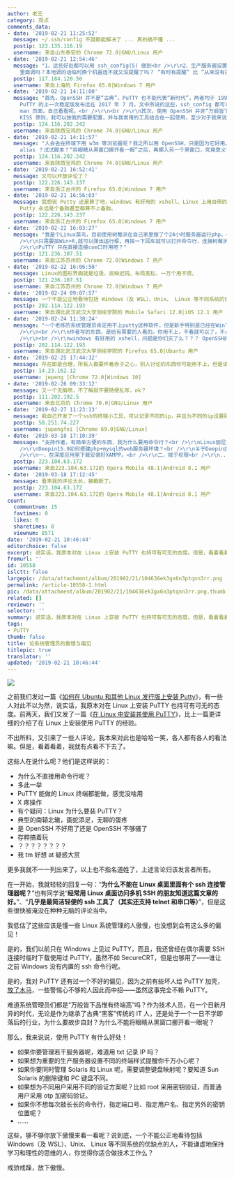 ```yaml
---
author: 老王
category: 观点
comments_data:
- date: '2019-02-21 11:25:52'
  message: ~/.ssh/config 不就都能解决了 ... 真的搞不懂 ...
  postip: 123.135.116.19
  username: 来自山东泰安的 Chrome 72.0|GNU/Linux 用户
- date: '2019-02-21 12:54:46'
  message: "1、这些好处都可以用 ssh_config(5) 做到<br />\r\n2、生产服务器设置终端样式不应该在生产服务器的 profile(5)
    里面调吗？本地调的话临时换个机器连不就又没提醒了吗？ “有时有提醒” 比 “从来没有提醒” 更危险，参考自动驾驶和为什么不要 alias rm='rm -i'"
  postip: 117.184.120.50
  username: 来自上海的 Firefox 65.0|Windows 7 用户
- date: '2019-02-21 14:11:00'
  message: "首先，OpenSSH 并不是“古典”，PuTTY 也不能代表“新时代”，两者均于 1999 年发行初版，OpenSSH 至今仍在活跃的开发中，而
    PuTTY 的上一次稳定版发布远在 2017 年 7 月。文中所说的这些，ssh_config 都可以做到，作为已经开发了 20 年的老牌软件，自然都有这些功能，为什么不打开
    man 页面，自己看看呢。<br />\r\n<br />\r\n其次，使用 OpenSSH 并非“万般皆下品惟有终端高”，而是因为 OpenSSH 符合
    KISS 原则，我可以按我的需要配置，并与我常用的工具结合在一起使用，至少对于我来说，命令行选项比图形界面的一大堆选项框更加清晰明了。相反，又有多少"
  postip: 124.116.202.242
  username: 来自陕西宝鸡的 Chrome 74.0|GNU/Linux 用户
- date: '2019-02-21 14:11:57'
  message: "人会去在终端下用 w3m 等浏览器呢？我之所以用 OpenSSH，只是因为它好用。<br />\r\n<br />\r\n最后，为什么总有人认为用终端就要“每次敲长长的命令行”？为什么不试试执行历史命令？试试
    alias ？试试脚本？“将眼睛从黑窗口挪开看一眼”之后，再挪入另一个黑窗口，究竟意义何在？说到底，一个不能公正地看待终端与图形界面的优缺点的人，不能谦虚地保持学习和理性的思维的人，你觉得你适合做编辑工作么？"
  postip: 124.116.202.242
  username: 来自陕西宝鸡的 Chrome 74.0|GNU/Linux 用户
- date: '2019-02-21 16:52:41'
  message: 又可以开放评论了？
  postip: 122.226.143.237
  username: 来自浙江台州的 Firefox 65.0|Windows 7 用户
- date: '2019-02-21 16:56:03'
  message: 我想说 Putty 还是算了吧，windows 有好用的 xshell，Linux 上用自带的 Terminal 就行。还有如果是 ssh 完全可以使用秘钥的方式进行远程访问。但是有总比没有好，所以
    Putty 永远是个备胎甚至都算不上备胎。
  postip: 122.226.143.237
  username: 来自浙江台州的 Firefox 65.0|Windows 7 用户
- date: '2019-02-22 16:03:27'
  message: "我是个Linux菜鸟，目前使用树莓派在自己家里做了个24小时服务器运行php。<br />\r\n日常使用Windows7系统，装了个openssh在命令行用ssh<br
    />\r\n只需要按Win+R,就可以弹出运行框，再按一下回车就可以打开命令行，连接树莓派，实在是想不到PuTTY 有什么优势。<br />\r\n<br
    />\r\nPuTTY 只在直接连接com口时用吧？"
  postip: 121.236.107.51
  username: 来自江苏苏州的 Chrome 72.0|Windows 7 用户
- date: '2019-02-22 16:06:50'
  message: Linux的图形界面就是垃圾，反映迟钝、布局宽松，一万个用不惯。
  postip: 121.236.107.51
  username: 来自江苏苏州的 Chrome 72.0|Windows 7 用户
- date: '2019-02-24 09:07:57'
  message: 一个不能公正地看待包括 Windows（及 WSL）、Unix、 Linux 等不同系统的优缺点的人，不能谦虚地保持学习和理性的思维的人，我看评论区大多是这样的人。
  postip: 202.114.122.193
  username: 来自湖北武汉武汉大学测绘学院的 Mobile Safari 12.0|iOS 12.1 用户
- date: '2019-02-24 11:38:24'
  message: "一个老练的系统管理员肯定用不上putty这种软件，但是新手特别是已经在Win下熟练使用putty的Linux新手就不一样了。看到有这样的软件还是很有用的。最起码，是一个过渡的工具，需不需要深入学习ssh设置，那是以后的事情。人家就喜欢用，怎么了？？？<br
    />\r\n<br />\r\n作者写的东西，是给有需要的人看的。你用不上，不看就可以了，不点这个链接就可以了，有什么好喷的。<br />\r\n<br />\r\n你用不上的东西，并不代表没有存在的意义。认识不到这一点，不是技术水平的原因，而是心智水平的问题。<br
    />\r\n<br />\r\nwindows 有好用的 xshell，问题是你们买了么？？？ OpenSSH的好处也只有熟练之后"
  postip: 202.114.122.193
  username: 来自湖北武汉武汉大学测绘学院的 Firefox 65.0|Ubuntu 用户
- date: '2019-02-25 17:44:32'
  message: 存在即是合理，所有人都要怀着赤子之心，别人讨论的东西你可能用不上，但是请您不要去抨击，除非本身的错误。我们不缺乏键盘侠，我们缺乏的是拥有赤子之心的人
  postip: 14.23.162.12
  username: jepeng [Chrome 72.0|Windows 10]
- date: '2019-02-26 09:33:12'
  message: 又一个无脑喷，不了解就不要随便乱写，ok？
  postip: 111.202.192.5
  username: 来自北京的 Chrome 70.0|GNU/Linux 用户
- date: '2019-02-27 11:23:13'
  message: 我自己开发了一个ssh的终端小工具，可以记录不同的ip，并且为不同的ip设置别名，可以通过别名快速登陆，简单实用，欢迎试用 ：https://github.com/jupengfei-github/Quich-SSH
  postip: 58.251.74.227
  username: jupengfei [Chrome 69.0|GNU/Linux]
- date: '2019-03-18 17:10:39'
  message: "支持作者，有简单方便的东西，我为什么要用命令行？<br />\r\nLinux丽尼克斯系统上有些软件就是少，比如php环境。<br />\r\n我是一个玩了10多年Linux的新手。最近再折腾深度系统的php环境，可怜的我折腾了大半年也没搞舒坦。以下是我的折腾经过。<br
    />\r\nDeepin15.9如何搭建php+mysql的web服务器环境？<br />\r\n关于Deepin应用商店里的XAMPP的折腾。应用商店里的宝塔永远是莫名其妙的失败，宝塔安装不了，我记得还有个wdCP控制面板，按照官网的命令也是失败，所以只好把希望寄托在XAMPP上了。<br
    />\r\n一，在深度应用里下载安装好XAMPP。<br />\r\n二，赋于权限<br />\r\n... ...<br />\r\n由于太长，已经在论坛"
  postip: 223.104.63.172
  username: 来自223.104.63.172的 Opera Mobile 48.1|Android 8.1 用户
- date: '2019-03-18 17:12:45'
  message: 看来我的评论太长，被截断了。
  postip: 223.104.63.172
  username: 来自223.104.63.172的 Opera Mobile 48.1|Android 8.1 用户
count:
  commentnum: 15
  favtimes: 0
  likes: 0
  sharetimes: 0
  viewnum: 8571
date: '2019-02-21 10:46:44'
editorchoice: false
excerpt: 说实话，我原本对在 Linux 上安装 PuTTY 也持可有可无的态度。但是，看着看着，我就有点看不下去了。
fromurl: ''
id: 10558
islctt: false
largepic: /data/attachment/album/201902/21/104636ek3gx6n3ptqnn3rr.png
permalink: /article-10558-1.html
pic: /data/attachment/album/201902/21/104636ek3gx6n3ptqnn3rr.png.thumb.jpg
related: []
reviewer: ''
selector: ''
summary: 说实话，我原本对在 Linux 上安装 PuTTY 也持可有可无的态度。但是，看着看着，我就有点看不下去了。
tags:
- PuTTY
thumb: false
title: 论系统管理员的傲慢与偏见
titlepic: true
translator: ''
updated: '2019-02-21 10:46:44'
---
```


![](/data/attachment/album/201902/21/104636ek3gx6n3ptqnn3rr.png)


之前我们发过一篇《[如何在 Ubuntu 和其他 Linux 发行版上安装 Putty](/article-10373-1.html)》，有一些人对此不以为然，说实话，我原本对在 Linux 上安装 PuTTY 也持可有可无的态度。前两天，我们又发了一篇《[在 Linux 中安装并使用 PuTTY](/article-10552-1.html)》，比上一篇更详细的介绍了在 Linux 上安装使用 PuTTY 的经验。


不出所料，又引来了一些人评论，我本来对此也是哈哈一笑，各人都有各人的看法嘛。但是，看着看着，我就有点看不下去了。


这些人在说什么呢？他们是这样说的：


* 为什么不直接用命令行呢？
* 多此一举
* PuTTY 能做的 Linux 终端都能做，感觉没啥用
* X 疼操作
* 有个疑问：Linux 为什么要装 PuTTY？
* 典型的南辕北辙，画蛇添足，无聊的蛋疼
* 是 OpenSSH 不好用了还是 OpenSSH 不够骚了
* 存粹搞着玩
* ？？？？？？？？
* 我 tm 好想 at 疑惑大赏


更多我就不一一列出来了，以上也不指名道姓了，上述言论归该发言者所有。


在一开始，我就轻轻的回复一句：“**为什么不能在 Linux 桌面里面有个 ssh 连接管理器呢？**”也有同学说“**经常用 Linux 桌面访问多机 SSH 的朋友知道这篇文章的好。**”、“**几乎是最简洁轻便的 ssh 工具了（其实还支持 telnet 和串口等）**”，但是这些很快被淹没在种种无脑的评论当中。


我低估了这些应该是懂一些 Linux 系统管理的人傲慢，也没想到会有这么多的偏见！


是的，我们以前只在 Windows 上见过 PuTTY，而且，我还曾经在偶尔需要 SSH 连接时临时下载使用过 PuTTY，虽然不如 SecureCRT，但是也够用了——谁让之前 Windows 没有内置的 ssh 命令行呢。


是的，我对 PuTTY 还有过一个不好的偏见，因为之前有些坏人给 PuTTY 加壳，[放了木马](/article-293-1.html)，一些警惕心不够的人因此而中招——虽然这事完全不赖 PuTTY。


难道系统管理员们都是“万般皆下品惟有终端高”吗？作为技术人员，在一个日新月异的时代，无论是作为继承了古典“黑客”传统的 IT 人，还是处于一个一日不学即落后的行业，为什么要故步自封？为什么不能将眼睛从黑窗口挪开看一眼呢？


那么，我来说说，使用 PuTTY 有什么好处！


* 如果你要管理若干服务器呢，难道用 txt 记录 IP 吗？
* 如果想为重要的生产服务器设置不同的终端样式提醒你千万小心呢？
* 如果你要同时管理 Solaris 和 Linux 呢，需要调整键盘映射呢？要知道 Sun Solaris 的删除键和 PC 键盘不同。
* 如果想为不同用户采用不同的验证方案呢？比如 root 采用密钥验证，而普通用户采用 otp 加密码验证。
* 如果你不想每次敲长长的命令行，指定端口号、指定用户名、指定另外的密钥位置呢？
* ……


这些，够不够你放下傲慢来看一看呢？说到底，一个不能公正地看待包括 Windows（及 WSL）、Unix、 Linux 等不同系统的优缺点的人，不能谦虚地保持学习和理性的思维的人，你觉得你适合做技术工作么？


戒骄戒躁，放下傲慢。